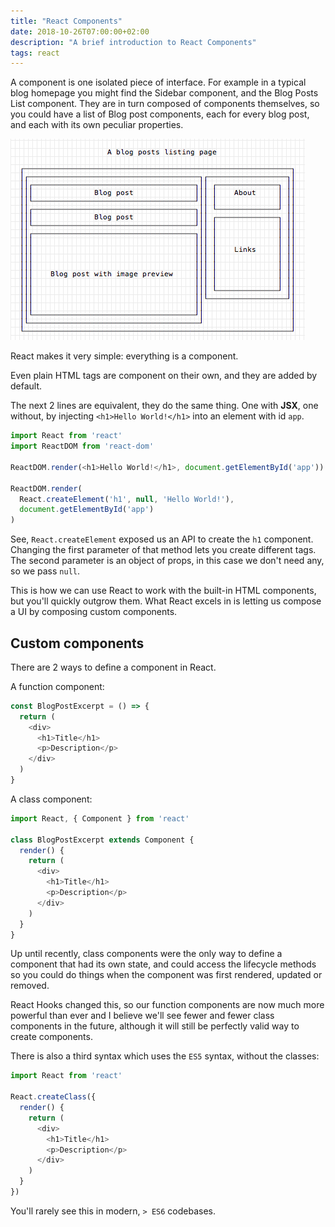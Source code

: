 ```yaml
---
title: "React Components"
date: 2018-10-26T07:00:00+02:00
description: "A brief introduction to React Components"
tags: react
---
```


A component is one isolated piece of interface. For example in a typical blog homepage you might find the Sidebar component, and the Blog Posts List component. They are in turn composed of components themselves, so you could have a list of Blog post components, each for every blog post, and each with its own peculiar properties.

![A react component](1.png)

React makes it very simple: everything is a component.

Even plain HTML tags are component on their own, and they are added by default.

The next 2 lines are equivalent, they do the same thing. One with **JSX**, one without, by injecting `<h1>Hello World!</h1>` into an element with id `app`.

```js
import React from 'react'
import ReactDOM from 'react-dom'

ReactDOM.render(<h1>Hello World!</h1>, document.getElementById('app'))

ReactDOM.render(
  React.createElement('h1', null, 'Hello World!'),
  document.getElementById('app')
)
```

See, `React.createElement` exposed us an API to create the `h1` component. Changing the first parameter of that method lets you create different tags. The second parameter is an object of props, in this case we don't need any, so we pass `null`.

This is how we can use React to work with the built-in HTML components, but you'll quickly outgrow them. What React excels in is letting us compose a UI by composing custom components.

## Custom components

There are 2 ways to define a component in React.

A function component:

```js
const BlogPostExcerpt = () => {
  return (
    <div>
      <h1>Title</h1>
      <p>Description</p>
    </div>
  )
}
```

A class component:

```js
import React, { Component } from 'react'

class BlogPostExcerpt extends Component {
  render() {
    return (
      <div>
        <h1>Title</h1>
        <p>Description</p>
      </div>
    )
  }
}
```

Up until recently, class components were the only way to define a component that had its own state, and could access the lifecycle methods so you could do things when the component was first rendered, updated or removed.

React Hooks changed this, so our function components are now much more powerful than ever and I believe we'll see fewer and fewer class components in the future, although it will still be perfectly valid way to create components.

There is also a third syntax which uses the `ES5` syntax, without the classes:

```js
import React from 'react'

React.createClass({
  render() {
    return (
      <div>
        <h1>Title</h1>
        <p>Description</p>
      </div>
    )
  }
})
```

You'll rarely see this in modern, `> ES6` codebases.
